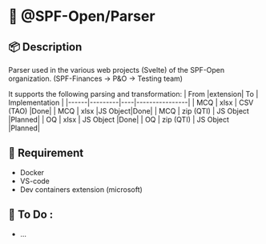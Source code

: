 # 📄 @SPF-Open/Parser

## 📦 Description

Parser used in the various web projects (Svelte) of the SPF-Open organization. (SPF-Finances -> P&O -> Testing team)

It supports the following parsing and transformation:
| From |extension| To | Implementation |
|------|---------|----|----------------|
| MCQ | xlsx | CSV (TAO) |Done|
| MCQ | xlsx |JS Object|Done|
| MCQ | zip (QTI) | JS Object |Planned|
| OQ | xlsx | JS Object |Done|
| OQ | zip (QTI) | JS Object |Planned|

## 🔧 Requirement

- Docker
- VS-code
- Dev containers extension (microsoft)

## 📝 To Do :

- ...
